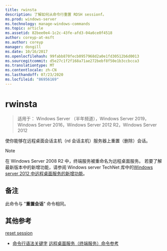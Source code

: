 ```yaml
---
title: rwinsta
description: 了解如何从命令行重置 RDSH sessionf。
ms.prod: windows-server
ms.technology: manage-windows-commands
ms.topic: article
ms.assetid: 82bee0e4-1c2c-43fe-afd3-04a6ce0f4518
author: coreyp-at-msft
ms.author: coreyp
manager: dongill
ms.date: 10/16/2017
ms.openlocfilehash: 99fabb870fecb0957968d2a0e1fd30512b6d0013
ms.sourcegitcommit: d5e27c1f2f168a71ae272bebf8f50e1b3ccbcca3
ms.translationtype: MT
ms.contentlocale: zh-CN
ms.lasthandoff: 07/23/2020
ms.locfileid: "86956169"
---
```

# <a name="rwinsta"></a>rwinsta

> 适用于： Windows Server （半年频道），Windows Server 2019，Windows Server 2016，Windows Server 2012 R2，Windows Server 2012

使你能够在远程桌面会话主机（rd 会话主机）服务器上重置（删除）会话。

> [!NOTE]
> 在 Windows Server 2008 R2 中，终端服务被重命名为远程桌面服务。 若要了解最新版本中的新增功能，请参阅 Windows server TechNet 库中的[Windows server 2012 中远程桌面服务的新增功能](/previous-versions/orphan-topics/ws.11/hh831527(v=ws.11))。

## <a name="remarks"></a>备注
此命令与 "**重置会话**" 命令相同。

## <a name="additional-references"></a>其他参考
[reset session](reset-session.md)
- [命令行语法关键字](command-line-syntax-key.md) 
[远程桌面服务（终端服务）命令参考](remote-desktop-services-terminal-services-command-reference.md)
